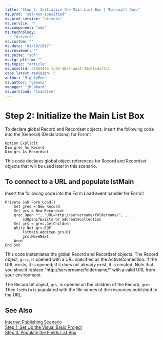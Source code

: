 ```yaml
---
title: "Step 2: Initialize the Main List Box | Microsoft Docs"
ms.prod: "sql-non-specified"
ms.prod_service: "drivers"
ms.service: ""
ms.component: "ado"
ms.technology:
  - "drivers"
ms.custom: ""
ms.date: "01/19/2017"
ms.reviewer: ""
ms.suite: "sql"
ms.tgt_pltfrm: ""
ms.topic: "article"
ms.assetid: a1454493-1c86-46c2-ada8-d3c6fcdaf3c1
caps.latest.revision: 5
author: "MightyPen"
ms.author: "genemi"
manager: "jhubbard"
ms.workload: "Inactive"
---
```

# Step 2: Initialize the Main List Box
To declare global Record and Recordset objects, insert the following code into the (General) (Declarations) for Form1:  
  
```  
Option Explicit  
Dim grec As Record  
Dim grs As Recordset  
```  
  
 This code declares global object references for Record and Recordset objects that will be used later in this scenario.  
  
## To connect to a URL and populate lstMain  
 Insert the following code into the Form Load event handler for Form1:  
  
```  
Private Sub Form_Load()  
    Set grec = New Record  
    Set grs = New Recordset  
    grec.Open "", "URL=http://servername/foldername/", , _  
        adOpenIfExists Or adCreateCollection  
    Set grs = grec.GetChildren  
    While Not grs.EOF  
        lstMain.AddItem grs(0)  
        grs.MoveNext  
    Wend  
End Sub  
```  
  
 This code instantiates the global Record and Recordset objects. The Record object, `grec`, is opened with a URL specified as the ActiveConnection. If the URL exists, it is opened; if it does not already exist, it is created. Note that you should replace "http://servername/foldername/" with a valid URL from your environment.  
  
 The Recordset object, `grs`, is opened on the children of the Record, `grec`. Then `lstMain` is populated with the file names of the resources published to the URL.  
  
## See Also  
 [Internet Publishing Scenario](../../../ado/guide/data/internet-publishing-scenario.md)   
 [Step 1: Set Up the Visual Basic Project](../../../ado/guide/data/step-1-set-up-the-visual-basic-project.md)   
 [Step 3: Populate the Fields List Box](../../../ado/guide/data/step-3-populate-the-fields-list-box.md)

